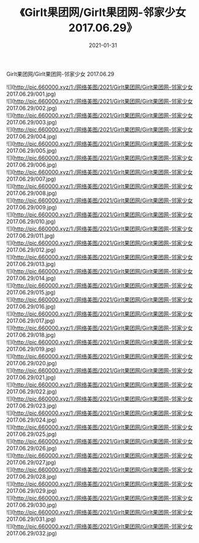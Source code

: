 ﻿---
layout: post
title:  《Girlt果团网/Girlt果团网-邻家少女 2017.06.29》
date:   2021-01-31
img: http://pic.660000.xyz/1:/网络美图/2021/Girlt果团网/Girlt果团网-邻家少女 2017.06.29/000.jpg
categories: [美女, 清纯, 唯美]
---

Girlt果团网/Girlt果团网-邻家少女 2017.06.29

 ![](http://pic.660000.xyz/1:/网络美图/2021/Girlt果团网/Girlt果团网-邻家少女 2017.06.29/001.jpg) <br>![](http://pic.660000.xyz/1:/网络美图/2021/Girlt果团网/Girlt果团网-邻家少女 2017.06.29/002.jpg) <br>![](http://pic.660000.xyz/1:/网络美图/2021/Girlt果团网/Girlt果团网-邻家少女 2017.06.29/003.jpg) <br>![](http://pic.660000.xyz/1:/网络美图/2021/Girlt果团网/Girlt果团网-邻家少女 2017.06.29/004.jpg) <br>![](http://pic.660000.xyz/1:/网络美图/2021/Girlt果团网/Girlt果团网-邻家少女 2017.06.29/005.jpg) <br>![](http://pic.660000.xyz/1:/网络美图/2021/Girlt果团网/Girlt果团网-邻家少女 2017.06.29/006.jpg) <br>![](http://pic.660000.xyz/1:/网络美图/2021/Girlt果团网/Girlt果团网-邻家少女 2017.06.29/007.jpg) <br>![](http://pic.660000.xyz/1:/网络美图/2021/Girlt果团网/Girlt果团网-邻家少女 2017.06.29/008.jpg) <br>![](http://pic.660000.xyz/1:/网络美图/2021/Girlt果团网/Girlt果团网-邻家少女 2017.06.29/009.jpg) <br>![](http://pic.660000.xyz/1:/网络美图/2021/Girlt果团网/Girlt果团网-邻家少女 2017.06.29/010.jpg) <br>![](http://pic.660000.xyz/1:/网络美图/2021/Girlt果团网/Girlt果团网-邻家少女 2017.06.29/011.jpg) <br>![](http://pic.660000.xyz/1:/网络美图/2021/Girlt果团网/Girlt果团网-邻家少女 2017.06.29/012.jpg) <br>![](http://pic.660000.xyz/1:/网络美图/2021/Girlt果团网/Girlt果团网-邻家少女 2017.06.29/013.jpg) <br>![](http://pic.660000.xyz/1:/网络美图/2021/Girlt果团网/Girlt果团网-邻家少女 2017.06.29/014.jpg) <br>![](http://pic.660000.xyz/1:/网络美图/2021/Girlt果团网/Girlt果团网-邻家少女 2017.06.29/015.jpg) <br>![](http://pic.660000.xyz/1:/网络美图/2021/Girlt果团网/Girlt果团网-邻家少女 2017.06.29/016.jpg) <br>![](http://pic.660000.xyz/1:/网络美图/2021/Girlt果团网/Girlt果团网-邻家少女 2017.06.29/017.jpg) <br>![](http://pic.660000.xyz/1:/网络美图/2021/Girlt果团网/Girlt果团网-邻家少女 2017.06.29/018.jpg) <br>![](http://pic.660000.xyz/1:/网络美图/2021/Girlt果团网/Girlt果团网-邻家少女 2017.06.29/019.jpg) <br>![](http://pic.660000.xyz/1:/网络美图/2021/Girlt果团网/Girlt果团网-邻家少女 2017.06.29/020.jpg) <br>![](http://pic.660000.xyz/1:/网络美图/2021/Girlt果团网/Girlt果团网-邻家少女 2017.06.29/021.jpg) <br>![](http://pic.660000.xyz/1:/网络美图/2021/Girlt果团网/Girlt果团网-邻家少女 2017.06.29/022.jpg) <br>![](http://pic.660000.xyz/1:/网络美图/2021/Girlt果团网/Girlt果团网-邻家少女 2017.06.29/023.jpg) <br>![](http://pic.660000.xyz/1:/网络美图/2021/Girlt果团网/Girlt果团网-邻家少女 2017.06.29/024.jpg) <br>![](http://pic.660000.xyz/1:/网络美图/2021/Girlt果团网/Girlt果团网-邻家少女 2017.06.29/025.jpg) <br>![](http://pic.660000.xyz/1:/网络美图/2021/Girlt果团网/Girlt果团网-邻家少女 2017.06.29/026.jpg) <br>![](http://pic.660000.xyz/1:/网络美图/2021/Girlt果团网/Girlt果团网-邻家少女 2017.06.29/027.jpg) <br>![](http://pic.660000.xyz/1:/网络美图/2021/Girlt果团网/Girlt果团网-邻家少女 2017.06.29/028.jpg) <br>![](http://pic.660000.xyz/1:/网络美图/2021/Girlt果团网/Girlt果团网-邻家少女 2017.06.29/029.jpg) <br>![](http://pic.660000.xyz/1:/网络美图/2021/Girlt果团网/Girlt果团网-邻家少女 2017.06.29/030.jpg) <br>![](http://pic.660000.xyz/1:/网络美图/2021/Girlt果团网/Girlt果团网-邻家少女 2017.06.29/031.jpg) <br>![](http://pic.660000.xyz/1:/网络美图/2021/Girlt果团网/Girlt果团网-邻家少女 2017.06.29/032.jpg) <br>